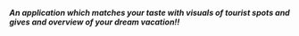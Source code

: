 **_An application which matches your taste with visuals of tourist spots and gives and overview of your dream vacation!!_**

